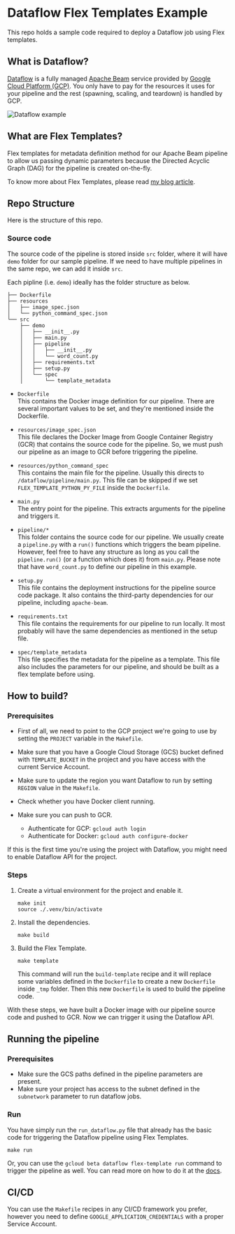 # Dataflow Flex Templates Example
This repo holds a sample code required to deploy a Dataflow job using Flex templates.

## What is Dataflow?

[Dataflow](https://cloud.google.com/dataflow) is a fully managed [Apache Beam](https://beam.apache.org/) service provided by [Google Cloud Platform (GCP)](https://cloud.google.com/). You only have to pay for the resources it uses for your pipeline and the rest (spawning, scaling, and teardown) is handled by GCP.

![Dataflow example](https://i0.wp.com/gnomezgrave.com/wp-content/uploads/2020/11/WordCount-Graph.png?w=744&ssl=1)

## What are Flex Templates?

Flex templates for metadata definition method for our Apache Beam pipeline to allow us passing dynamic parameters because the Directed Acyclic Graph (DAG) for the pipeline is created on-the-fly.

To know more about Flex Templates, please read [my blog article](https://gnomezgrave.com/2020/11/21/dataflow-flex-templates-and-how-to-use-them/).

## Repo Structure

Here is the structure of this repo.

### Source code

The source code of the pipeline is stored inside `src` folder, where it will have `demo` folder for our sample pipeline. If we need to have multiple pipelines in the same repo, we can add it inside `src`.

Each pipline (i.e. `demo`) ideally has the folder structure as below.

```
├── Dockerfile
├── resources
│   ├── image_spec.json
│   └── python_command_spec.json
└── src
    ├── demo
    │   ├── __init__.py
    │   ├── main.py
    │   ├── pipeline
    │   │   ├── __init__.py
    │   │   └── word_count.py
    │   ├── requirements.txt
    │   ├── setup.py
    │   └── spec
    │       └── template_metadata
```
* `Dockerfile`  
This contains the Docker image definition for our pipeline. There are several important values to be set, and they're mentioned inside the Dockerfile.

* `resources/image_spec.json`  
This file declares the Docker Image from Google Container Registry (GCR) that contains the source code for the pipeline. So, we must push our pipeline as an image to GCR before triggering the pipeline.

* `resources/python_command_spec`  
This contains the main file for the pipeline. Usually this directs to `/dataflow/pipeline/main.py`. This file can be skipped if we set `FLEX_TEMPLATE_PYTHON_PY_FILE` inside the `Dockerfile`.

* `main.py`  
The entry point for the pipeline. This extracts arguments for the pipeline and triggers it.

* `pipeline/*`  
This folder contains the source code for our pipeline. We usually create a `pipeline.py` with a `run()` functions which triggers the beam pipeline. However, feel free to have any structure as long as you call the `pipeline.run()` (or a function which does it) from `main.py`. Please note that have `word_count.py` to define our pipeline in this example.

* `setup.py`  
This file contains the deployment instructions for the pipeline source code package. It also contains the third-party dependencies for our pipeline, including `apache-beam`.

* `requirements.txt`  
This file contains the requirements for our pipeline to run locally. It most probably will have the same dependencies as mentioned in the setup file.

* `spec/template_metadata`  
This file specifies the metadata for the pipeline as a template. This file also includes the parameters for our pipeline, and should be built as a flex template before using.

## How to build?

### Prerequisites

* First of all, we need to point to the GCP project we're going to use by setting the `PROJECT` variable in the `Makefile`. 

* Make sure that you have a Google Cloud Storage (GCS) bucket defined with `TEMPLATE_BUCKET` in the project and you have access with the current Service Account. 

* Make sure to update the region you want Dataflow to run by setting `REGION` value in the `Makefile`.

* Check whether you have Docker client running.

* Make sure you can push to GCR.  
    * Authenticate for GCP: `gcloud auth login`
    * Authenticate for Docker: `gcloud auth configure-docker`

If this is the first time you're using the project with Dataflow, you might need to enable Dataflow API for the project.

### Steps

1. Create a virtual environment for the project and enable it.  
    ```shell
    make init
    source ./.venv/bin/activate
    ```
2. Install the dependencies.  
    ```shell
    make build
    ```
3. Build the Flex Template.  
    ```shell
    make template
    ```  
    This command will run the `build-template` recipe and it will replace some variables defined in the `Dockerfile` to create a new `Dockerfile` inside `_tmp` folder. Then this new `Dockerfile` is used to build the pipeline code.

With these steps, we have built a Docker image with our pipeline source code and pushed to GCR. Now we can trigger it using the Dataflow API.

## Running the pipeline

### Prerequisites

* Make sure the GCS paths defined in the pipeline parameters are present.
* Make sure your project has access to the subnet defined in the `subnetwork` parameter to run dataflow jobs.

### Run

You have simply run the `run_dataflow.py` file that already has the basic code for triggering the Dataflow pipeline using Flex Templates.

```shell
make run
```

Or, you can use the `gcloud beta dataflow flex-template run` command to trigger the pipeline as well. You can read more on how to do it at the [docs](https://cloud.google.com/sdk/gcloud/reference/beta/dataflow/flex-template/run).

## CI/CD

You can use the `Makefile` recipes in any CI/CD framework you prefer, however you need to define `GOOGLE_APPLICATION_CREDENTIALS` with a proper Service Account.